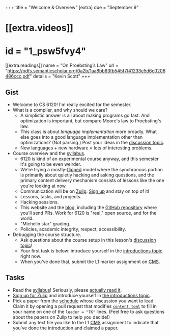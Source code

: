+++
title = "Welcome & Overview"
[extra]
due = "September 9"
# [[extra.videos]]
# id = "1_psw5fvy4"
[[extra.readings]]
name = "On Proebsting’s Law"
url = "https://pdfs.semanticscholar.org/0a2b/1aa8bb63fb545f7f41233e5d6c0206486ccc.pdf"
details = "Kevin Scott"
+++

## Gist

* Welcome to CS 6120! I'm really excited for the semester.
* What is a compiler, and why should we care?
    * A simplistic answer is all about making programs go fast. And optimization is important, but compare Moore's law to Proebsting's law.
    * This class is about *language implementation* more broadly. What else goes into a good language implementation other than optimizations? (Not parsing.) Post your ideas in the [discussion topic][topic].
    * New languages + new hardware = lots of interesting problems.
* Course overview and the [syllabus][].
    * 6120 is kind of an experimental course anyway, and this semester it's going to be even weirder.
    * We're trying a mostly-[flipped][] model where the synchronous portion is primarily about quietly hacking and asking questions, and the primary content delivery mechanism consists of lessons like the one you're looking at now.
    * Communication will be on [Zulip][]. [Sign up][zulip-signup] and stay on top of it!
    * Lessons, tasks, and projects.
    * Hacking sessions.
    * This website and the [blog][], including the [GitHub repository][gh] where you'll send PRs. Work for 6120 is "real," open source, and for the world.
    * "Michelin star" grading.
    * Policies, academic integrity, respect, accessibility.
* Debugging the course structure.
    * Ask questions about the course setup in this lesson's [discussion topic][topic]!
    * Your first task is below: introduce yourself in the [introductions topic][intro] right now.
    * When you've done that, submit the L1 marker assignment on [CMS][].

## Tasks

* Read the [syllabus][]! Seriously, please [actually read it][s].
* [Sign up for Zulip][zulip-signup] and introduce yourself in [the introductions topic][intro].
* Pick a paper from the [schedule][] whose discussion you want to lead.
  Claim it by opening a pull request that modifies [`content.toml`][cont-gh] to fill in your name on one of the `leader = "TK"` lines.
  (Feel free to ask questions about the papers on Zulip to help you decide!)
* Submit any text file you like to the L1 [CMS][] assignment to indicate that you've done the introduction and claimed a paper.

[s]: https://www.cameo.com/v/5f2b392a0299b100202e624a
[intro]: https://cs6120.zulipchat.com/#narrow/stream/254729-general/topic/introductions
[flipped]: https://en.wikipedia.org/wiki/Flipped_classroom
[zulip-signup]: https://www.cs.cornell.edu/courses/cs6120/2020fa/private/zulip.html
[syllabus]: @/syllabus.md
[zulip]: https://cs6120.zulipchat.com
[blog]: @/blog/_index.md
[gh]: https://github.com/sampsyo/cs6120
[topic]: https://cs6120.zulipchat.com/#narrow/stream/254742-lessons/topic/1
[cms]: https://cmsx.cs.cornell.edu/
[schedule]: @/schedule.md
[cont-gh]: https://github.com/sampsyo/cs6120/blob/2020fa/data/content.toml
